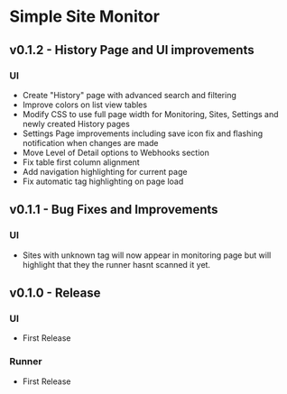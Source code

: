 # Simple Site Monitor


## v0.1.2 - History Page and UI improvements
### UI
- Create "History" page with advanced search and filtering
- Improve colors on list view tables
- Modify CSS to use full page width for Monitoring, Sites, Settings and newly created History pages
- Settings Page improvements including save icon fix and flashing notification when changes are made
- Move Level of Detail options to Webhooks section
- Fix table first column alignment
- Add navigation highlighting for current page
- Fix automatic tag highlighting on page load


## v0.1.1 - Bug Fixes and Improvements
### UI
- Sites with unknown tag will now appear in monitoring page but will highlight that they the runner hasnt scanned it yet.


## v0.1.0 - Release
### UI
- First Release

### Runner
- First Release